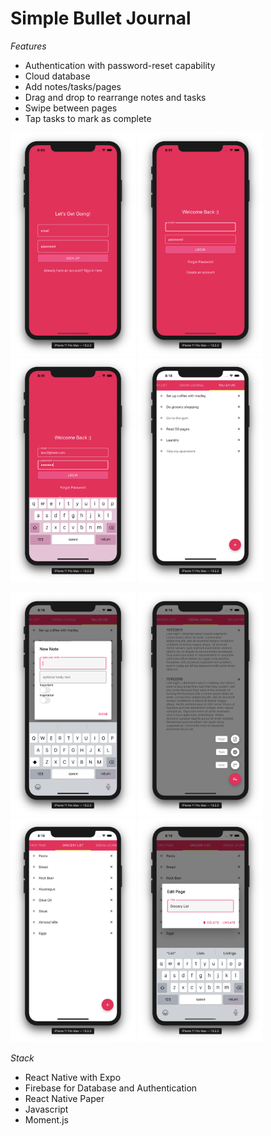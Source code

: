 # Simple Bullet Journal
*Features*
* Authentication with password-reset capability
* Cloud database
* Add notes/tasks/pages
* Drag and drop to rearrange notes and tasks
* Swipe between pages
* Tap tasks to mark as complete


<p float="left">
  <img src="screenshots/1.png" width="200" />
  <img src="screenshots/2.png" width="200" /> 
  <img src="screenshots/3.png" width="200" />
  <img src="screenshots/4.png" width="200" />
</p>
<p float="left">
  <img src="screenshots/5.png" width="200" />
  <img src="screenshots/6.png" width="200" /> 
  <img src="screenshots/7.png" width="200" />
  <img src="screenshots/8.png" width="200" />
</p>

*Stack*
* React Native with Expo
* Firebase for Database and Authentication
* React Native Paper
* Javascript
* Moment.js



